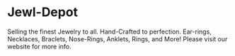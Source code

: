 # Jewl-Depot
Selling the finest Jewelry to all. Hand-Crafted to perfection. Ear-rings, Necklaces, Braclets, Nose-Rings, Anklets, Rings, and More!
Please visit our website for more info.
